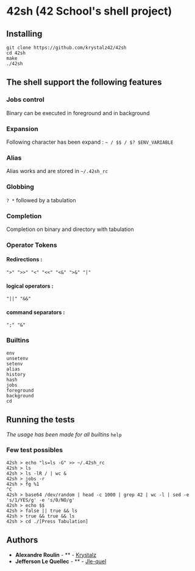 # 42sh (42 School's shell project)

## Installing

```
git clone https://github.com/krystalz42/42sh
cd 42sh
make
./42sh
```

## The shell support the following features

### Jobs control
Binary can be executed in foreground and in background
### Expansion
Following character has been expand :
`~ / $$ / $? $ENV_VARIABLE`
### Alias
Alias works and are stored in `~/.42sh_rc`
### Globbing
`? *` followed by a tabulation
### Completion
Completion on binary and directory with tabulation
### Operator Tokens
#### Redirections :
`">" ">>" "<" "<<" "<&" ">&" "|"`
#### logical operators :
`"||" "&&" `
#### command separators :
`";" "&"`
### Builtins
```
env
unsetenv
setenv
alias
history
hash
jobs
foreground
background
cd
```
## Running the tests
_The usage has been made for all builtins_ `help`

### Few test possibles

```
42sh > echo "ls=ls -G" >> ~/.42sh_rc
42sh > ls
42sh > ls -lR / | wc &
42sh > jobs -r
42sh > fg %1
^C
42sh > base64 /dev/random | head -c 1000 | grep 42 | wc -l | sed -e 's/1/YES/g' -e 's/0/NO/g'
42sh > echo $$
42sh > false || true && ls
42sh > true && true && ls
42sh > cd ./[Press Tabulation]
```
## Authors

* **Alexandre Roulin** - ** - [Krystalz](https://github.com/krystalz42)
* **Jefferson Le Quellec** - ** - [Jle-quel](https://github.com/jle-quel)
